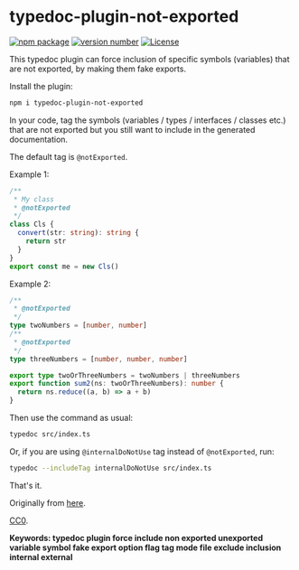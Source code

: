 # typedoc-plugin-not-exported

[![npm package](https://img.shields.io/badge/npm%20i-typedoc--plugin--not--exported-brightgreen)](https://www.npmjs.com/package/typedoc-plugin-not-exported) [![version number](https://img.shields.io/npm/v/typedoc-plugin-not-exported?color=green&label=version)](https://github.com/tomchen/typedoc-plugin-not-exported/releases) [![License](https://img.shields.io/github/license/tomchen/typedoc-plugin-not-exported)](https://github.com/tomchen/typedoc-plugin-not-exported/blob/main/LICENSE)

This typedoc plugin can force inclusion of specific symbols (variables) that are not exported, by making them fake exports.

Install the plugin:

```bash
npm i typedoc-plugin-not-exported
```

In your code, tag the symbols (variables / types / interfaces / classes etc.) that are not exported but you still want to include in the generated documentation.

The default tag is `@notExported`.

Example 1:

```ts
/**
 * My class
 * @notExported
 */
class Cls {
  convert(str: string): string {
    return str
  }
}
export const me = new Cls()
```

Example 2:

```ts
/**
 * @notExported
 */
type twoNumbers = [number, number]
/**
 * @notExported
 */
type threeNumbers = [number, number, number]

export type twoOrThreeNumbers = twoNumbers | threeNumbers
export function sum2(ns: twoOrThreeNumbers): number {
  return ns.reduce((a, b) => a + b)
}
```

Then use the command as usual:

```bash
typedoc src/index.ts
```

Or, if you are using `@internalDoNotUse` tag instead of `@notExported`, run:

```bash
typedoc --includeTag internalDoNotUse src/index.ts
```

That's it.

Originally from [here](https://github.com/TypeStrong/typedoc/issues/1474#issuecomment-766178261).

[CC0](LICENSE).

**Keywords: typedoc plugin force include non exported unexported variable symbol fake export option flag tag mode file exclude inclusion internal external**
